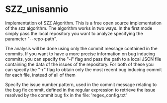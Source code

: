 # SZZ_unisannio
Implementation of SZZ Algorithm.
This is a free open source implementation of the szz algorithm.
The algorithm works in two ways. In the first mode simply pass the local repository you want to analyze specifying the parameter "--repo-path". 

The analysis will be done using only the commit message contained in the commits. If you want to have a more precise information on bug inducing commits, you can specify the "-i" flag and pass the path to a local JSON file containing the data of the issues of the repository. For both of these you can specify the "-r" flag to obtain only the most recent bug inducing commit for each file, instead of all of them 

Specify the issue number pattern, used in the commit message relating to the bug fix commit, defined in the regular expression to retrieve the issue resolved by the commit bug fix in the file: 'regex_config.txt'
